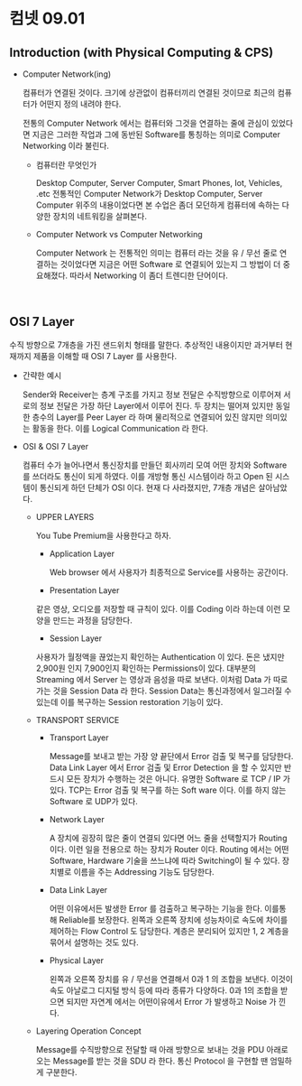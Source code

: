 # 컴넷 09.01



## Introduction (with Physical Computing & CPS)

- Computer Network(ing)

  컴퓨터가 연결된 것이다. 크기에 상관없이 컴퓨터끼리 연결된 것이므로 최근의 컴퓨터가 어떤지 정의 내려야 한다.

  전통의 Computer Network 에서는 컴퓨터와 그것을 연결하는 줄에 관심이 있었다면 지금은 그러한 작업과 그에 동반된 Software를 통칭하는 의미로 Computer Networking 이라 불린다. 

  

  - 컴퓨터란 무엇인가 

    Desktop Computer, Server Computer, Smart Phones, Iot, Vehicles, .etc  전통적인 Computer Network가 Desktop Computer, Server Computer 위주의 내용이었다면 본 수업은 좀더 모던하게 컴퓨터에 속하는 다양한 장치의 네트워킹을 살펴본다. 

    

  - Computer Network vs Computer Networking 

    Computer Network 는 전통적인 의미는 컴퓨터 라는 것을 유 / 무선 줄로 연결하는 것이었다면 지금은 어떤 Software 로 연결되어 있는지 그 방법이 더 중요해졌다. 따라서 Networking 이 좀더 트렌디한 단어이다. 

    ​	

## OSI 7 Layer

수직 방향으로 7개층을 가진 샌드위치 형태를 말한다. 추상적인 내용이지만 과거부터 현재까지 제품을 이해할 때 OSI 7 Layer 를 사용한다. 

- 간략한 예시 

  Sender와 Receiver는 층계 구조를 가지고 정보 전달은 수직방향으로 이루어져  서로의 정보 전달은 가장 하단 Layer에서 이루어 진다. 두 장치는 떨어져 있지만 동일한  층수의 Layer를 Peer Layer 라 하며 물리적으로 연결되어 있진 않지만 의미있는 활동을 한다. 이를 Logical Communication 라 한다.

   

- OSI & OSI 7 Layer

  컴퓨터 수가 늘어나면서 통신장치를 만들던 회사끼리 모여 어떤 장치와 Software를 쓰더라도 통신이 되게 하였다. 이를 개방형 통신 시스템이라 하고 Open 된 시스템이 통신되게 하던 단체가 OSI 이다. 현재 다 사라졌지만, 7개층 개념은 살아남았다.

  - UPPER LAYERS 

    You Tube Premium을 사용한다고 하자. 

    - Application Layer

      Web browser 에서 사용자가 최종적으로 Service를 사용하는 공간이다. 

    -  Presentation Layer

      같은 영상, 오디오를 저장할 때 규칙이 있다. 이를 Coding 이라 하는데 이런 모양을 만드는 과정을 담당한다. 

    -  Session Layer

      사용자가 월정액을 끊었는지 확인하는 Authentication 이 있다. 돈은 냈지만 2,900원 인지 7,900인지 확인하는 Permissions이 있다. 대부분의 Streaming 에서 Server 는 영상과 음성을 따로 보낸다. 이처럼 Data 가 따로 가는 것을 Session Data 라 한다.  Session Data는 통신과정에서 일그러질 수 있는데 이를 복구하는 Session restoration 기능이 있다.  

  - TRANSPORT SERVICE

    - Transport Layer

      Message를 보내고 받는 가장 양 끝단에서 Error 검출 및 복구를 담당한다. Data Link Layer 에서 Error 검출 및 Error Detection 을 할 수 있지만 반드시 모든 장치가 수행하는 것은 아니다. 유명한 Software 로 TCP / IP 가 있다. TCP는 Error 검출 및 복구를 하는 Soft ware 이다. 이를 하지 않는 Software 로 UDP가 있다.  

    - Network Layer 

      A 장치에 굉장히 많은 줄이 연결되 있다면 어느 줄을 선택할지가 Routing 이다. 이런 일을 전용으로 하는 장치가  Router 이다. Routing 에서는 어떤 Software, Hardware 기술을 쓰느냐에 따라 Switching이 될 수 있다.  장치별로 이름을 주는 Addressing 기능도 담당한다. 

    - Data Link Layer

      어떤 이유에서든 발생한 Error 를 검출하고 복구하는 기능을 한다. 이를통해 Reliable를 보장한다.  왼쪽과 오른쪽 장치에 성능차이로 속도에 차이를 제어하는 Flow Control 도 담당한다. 계층은 분리되어 있지만 1, 2 계층을 묶어서 설명하는 것도 있다. 

    - Physical Layer 

      왼쪽과 오른쪽 장치를 유  / 무선을 연결해서 0과 1 의 조합을 보낸다. 이것이 속도 아날로그 디지털 방식 등에 따라 종류가 다양하다.  0과 1의 조합을 받으면 되지만 자연계 에서는 어떤이유에서 Error 가 발생하고 Noise 가 낀다.

      

  - Layering Operation Concept 

    Message를 수직방향으로 전달할 때 아래 방향으로 보내는 것을  PDU 아래로 오는 Message를 받는 것을 SDU 라 한다. 통신 Protocol 을 구현할 땐 엄밀하게 구분한다. 



